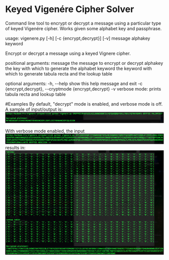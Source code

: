 # Keyed Vigenére Cipher Solver

Command line tool to encrypt or decrypt a message using a particular type of keyed Vigenére cipher. Works given some alphabet key and passphrase.

usage: vigenere.py [-h] [-c {encrypt,decrypt}] [-v] message alphakey keyword

Encrypt or decrypt a message using a keyed Vignere cipher.

positional arguments:
  message               the message to encrypt or decrypt
  alphakey              the key with which to generate the alphabet
  keyword               the keyword with which to generate tabula recta and
                        the lookup table

optional arguments:
  -h, --help            show this help message and exit
  -c {encrypt,decrypt}, --cryptmode {encrypt,decrypt}
  -v                    verbose mode: prints tabula recta and lookup table
  

#Examples 
By default, "decrypt" mode is enabled, and verbose mode is off. A sample of input/output is:
![Sample](/k1.png "Sample")

With verbose mode enabled, the input
![Sample verbose input](/k2_input.png "Sample verbose input")
results in:
![Sample verbose output](/k2_output.png "Sample verbose output")
